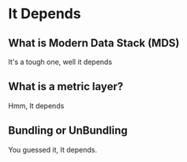# It Depends

## What is Modern Data Stack (MDS)
It's a tough one, well it depends

## What is a metric layer?
Hmm, It depends

## Bundling or UnBundling
You guessed it, It depends.

